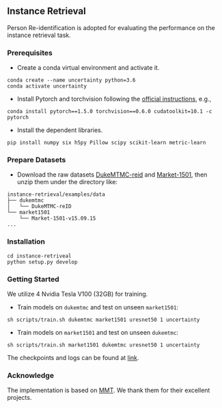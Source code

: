 ## Instance Retrieval

Person Re-identification is adopted for evaluating the performance on the instance retrieval task. 



### Prerequisites
+ Create a conda virtual environment and activate it.
```
conda create --name uncertainty python=3.6
conda activate uncertainty
```
+ Install Pytorch and torchvision following the [official instructions](https://pytorch.org/), e.g.,
```
conda install pytorch==1.5.0 torchvision==0.6.0 cudatoolkit=10.1 -c pytorch
```
+ Install the dependent libraries.
```
pip install numpy six h5py Pillow scipy scikit-learn metric-learn
```


### Prepare Datasets

+ Download the raw datasets [DukeMTMC-reid](https://arxiv.org/abs/1609.01775) and [Market-1501](https://www.cv-foundation.org/openaccess/content_iccv_2015/papers/Zheng_Scalable_Person_Re-Identification_ICCV_2015_paper.pdf), then unzip them under the directory like:

```
instance-retrieval/examples/data
├── dukemtmc
│   └── DukeMTMC-reID
└── market1501
    └── Market-1501-v15.09.15
...
```
### Installation
```
cd instance-retriveal
python setup.py develop
```
### Getting Started
We utilize 4 Nvidia Tesla V100 (32GB) for training.

+ Train models on `dukemtmc` and test on unseen `market1501`:

```
sh scripts/train.sh dukemtmc market1501 uresnet50 1 uncertainty
```
+ Train models on `market1501` and test on unseen `dukemtmc`:
```
sh scripts/train.sh market1501 dukemtmc uresnet50 1 uncertainty
```

The checkpoints and logs can be found at [link](https://drive.google.com/drive/folders/1Pn60zo9wAZ656KiuKeqtnkRZNQgbnqcM?usp=sharing).

### Acknowledge

The implementation is based on [MMT](https://github.com/yxgeee/MMT). We thank them for their excellent projects.
